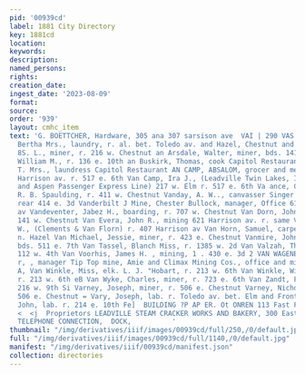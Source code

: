 ```yaml
---
pid: '00939cd'
label: 1881 City Directory
key: 1881cd
location: 
keywords: 
description: 
named_persons: 
rights: 
creation_date: 
ingest_date: '2023-08-09'
format: 
source: 
order: '939'
layout: cmhc_item
text: 'G. BOETTCHER, Hardware, 305 ana 307 sarsison ave  VAI | 290 VAS     V  aiden,
  Bertha Mrs., laundry, r. al. bet. Toledo av. and Hazel, Chestnut and Elm | an Ameringen,
  8S. L., miner, r. 216 w. Chestnut an Arsdale, Walter, miner, bds. 141 e. 3d an Buren,
  William M., r. 136 e. 10th an Buskirk, Thomas, cook Capitol Restaurant an Buskirk,
  T. Mrs., laundress Capitol Restaurant AN CAMP, ABSALOM, grocer and meat market 427
  Harrison av. r. 517 e. 6th Van Camp, Ira J., (Leadville Twin Lakes, Independence
  and Aspen Passenger Express Line) 217 w. Elm r. 517 e. 6th Va ance, C. W., lab.
  R. B. Spaulding, r. 411 w. Chestnut Vanday, A. W.., canvasser Singer Mfg. Co. r.
  rear 414 e. 3d Vanderbilt J Mine, Chester Bullock, manager, Office 612 Harrison
  av Vandeventer, Jabez H., boarding, r. 707 w. Chestnut Van Dorn, John, miner, bds.
  141 w. Chestnut Van Evera, John R., mining 621 Harrison av. r. same Van Horn, John
  W., (Clements & Van Florn) r. 407 Harrison av Van Horn, Samuel, carpenter, r. 1115
  n. Hazel Van Michael, Jessie, miner, r. 423 e. Chestnut Vanmire, John W., teamster,
  bds. 511 e. 7th Van Tassel, Blanch Miss, r. 1385 w. 2d Van Valzah, Thomas H., r.
  112 w. 4th Van Voorhis, James H. , mining, 1 . 430 e. 3d 2 VAN WAGENEN, THEODORE
  r, , manager Tip Top mine, Amie and Climax Mining Cos., office and mine Fr yer Hill
  A, Van Winkle, Miss, elk. L. J. "Hobart, r. 213 w. 6th Van Winkle, William M., poultry,
  r. 213 w. 6th eB Van Wyke, Charles, miner, r. 723 e. 6th Van Zandt, Fred 8., r.
  216 w. 9th Si Varney, Joseph, miner, r. 506 e. Chestnut Varney, Nicholas, lab. r.
  506 e. Chestnut = Vary, Joseph, lab. r. Toledo av. bet. Elm and Front AG Vasser,
  John, lab. r. 214 e. 10th Fe]  BUILDING ?P AP ER. Ot ONREN 113 Fast Fourth St.  sida
  <  <j  Proprietors LEADVILLE STEAM CRACKER WORKS AND BAKERY, 300 East Sixth Street.
  TELEPHONE CONNECTION,  DOCK,          '
thumbnail: "/img/derivatives/iiif/images/00939cd/full/250,/0/default.jpg"
full: "/img/derivatives/iiif/images/00939cd/full/1140,/0/default.jpg"
manifest: "/img/derivatives/iiif/00939cd/manifest.json"
collection: directories
---
```

